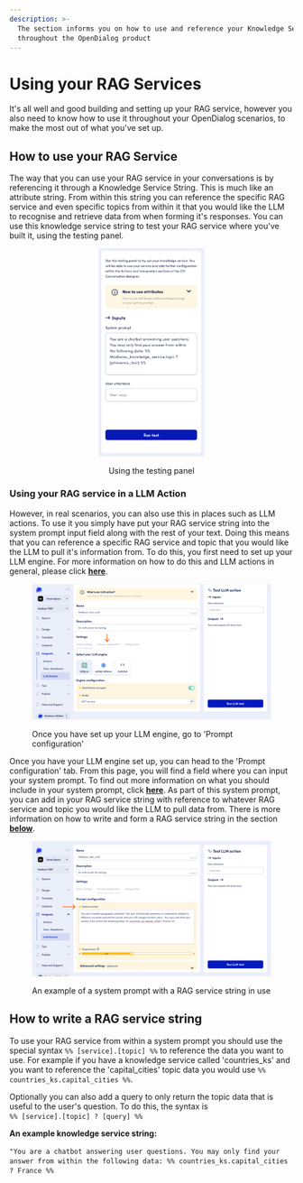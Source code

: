 ```yaml
---
description: >-
  The section informs you on how to use and reference your Knowledge Services
  throughout the OpenDialog product
---
```


# Using your RAG Services

It's all well and good building and setting up your RAG service, however you also need to know how to use it throughout your OpenDialog scenarios, to make the most out of what you've set up.

## How to use your RAG Service

The way that you can use your RAG service in your conversations is by referencing it through a Knowledge Service String. This is much like an attribute string. From within this string you can reference the specific RAG service and even specific topics from within it that you would like the LLM to recognise and retrieve data from when forming it's responses. You can use this knowledge service string to test your RAG service where you've built it, using the testing panel.&#x20;

<div align="center" data-full-width="true">

<figure><img src="../../../../.gitbook/assets/Screenshot 2024-08-07 at 08.34.32.png" alt="" width="188"><figcaption><p>Using the testing panel</p></figcaption></figure>

</div>

### Using your RAG service in a LLM Action

However, in real scenarios, you can also use this in places such as LLM actions. To use it you simply have put your RAG service string into the system prompt input field along with the rest of your text. Doing this means that you can reference a specific RAG service and topic that you would like the LLM to pull it's information from. To do this, you first need to set up your LLM engine. For more information on how to do this and LLM actions in general, please click [**here**](../../llm-actions/).

<figure><img src="../../../../.gitbook/assets/Group 53.png" alt=""><figcaption><p>Once you have set up your LLM engine, go to 'Prompt configuration'</p></figcaption></figure>

Once you have your LLM engine set up, you can head to the 'Prompt configuration' tab. From this page, you will find a field where you can input your system prompt. To find out more information on what you should include in your system prompt, click [**here**](../../llm-actions/#system-prompt). As part of this system prompt, you can add in your RAG service string with reference to whatever RAG service and topic you would like the LLM to pull data from. There is more information on how to write and form a RAG service string in the section [**below**](using-your-rag-services.md#how-to-write-a-rag-service-string).

<figure><img src="../../../../.gitbook/assets/Group 54.png" alt=""><figcaption><p>An example of a system prompt with a RAG service string in use</p></figcaption></figure>

## How to write a RAG service string

To use your RAG service from within a system prompt you should use the special syntax `%% [service].[topic] %%` to reference the data you want to use. For example if you have a knowledge service called 'countries\_ks' and you want to reference the 'capital\_cities' topic data you would use `%% countries_ks.capital_cities %%`.&#x20;

Optionally you can also add a query to only return the topic data that is useful to the user's question. To do this, the syntax is\
`%% [service].[topic] ? [query] %%`

**An example knowledge service string:**

`"You are a chatbot answering user questions. You may only find your answer from within the following data: %% countries_ks.capital_cities ? France %%`
